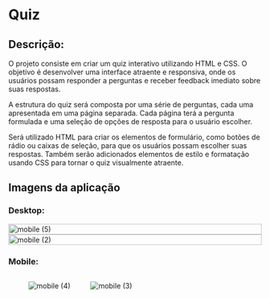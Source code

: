 # Quiz
## Descrição:
O projeto consiste em criar um quiz interativo utilizando HTML e CSS. O objetivo é desenvolver uma interface atraente e responsiva, onde os usuários possam responder a perguntas e receber feedback imediato sobre suas respostas.

A estrutura do quiz será composta por uma série de perguntas, cada uma apresentada em uma página separada. Cada página terá a pergunta formulada e uma seleção de opções de resposta para o usuário escolher.

Será utilizado HTML para criar os elementos de formulário, como botões de rádio ou caixas de seleção, para que os usuários possam escolher suas respostas. Também serão adicionados elementos de estilo e formatação usando CSS para tornar o quiz visualmente atraente.
## Imagens da aplicação
### Desktop:
<div style="display: flex; flex-direction: column; width: 100%;">
  <img src="https://github.com/euuhebert/Quiz/assets/112333883/1162d2e6-d37f-440d-9ec7-323b16ecf20a" alt="mobile (5)" width="100%" style="display: block; margin: 0 auto;" />
  <img src="https://github.com/euuhebert/Quiz/assets/112333883/f1bde03c-c6df-4800-9c25-128ea2f587ba" alt="mobile (2)" width="100%" style="display: block; margin: 0 auto;" />
</div>

### Mobile:
<div style="display: flex;">
  <figure style="margin-right: 20px;">
    <img src="https://github.com/euuhebert/Quiz/assets/112333883/9a89075b-1392-4b0f-bce7-15e678c7e81e" alt="mobile (4)" style="max-width: 100%; height: auto; display: block;" />
  </figure>
  <figure style="margin-left: 20px;">
    <img src="https://github.com/euuhebert/Quiz/assets/112333883/4de024fc-825e-4bf5-86a6-91f51e16cb75" alt="mobile (3)" style="max-width: 100%; height: auto; display: block;" />
  </figure>
</div>


  


